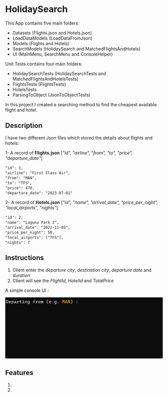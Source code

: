 # HolidaySearch

This App contains five main folders:

- Datasets (Flights.json and Hotels.json)
- LoadDataModels (LoadDataFromJson)
- Models (Flights and Hotels)
- SearchModels (HolidaySearch and MatchedFlightsAndHotels)
- UI (MainMenu, SearchMenu and ConsoleHelper)

Unit Tests contains four main folders:

- HolidaySearchTests (HolidaySearchTests and MatchedFlightsAndHotelsTests)
- FlightsTests (FlightsTests)
- HotelsTests
- ParsingToObject (JsonToObjectTests)


In this project I created a searching method to find the cheapest available flight and hotel.


## Description

I have two different Json files which stored the details about flights and hotels:

1- A record of **Flights.json** [*"id", "airline", "from", "to", "price", "departure_date"*]

    "id": 1,
    "airline": "First Class Air",
    "from": "MAN",
    "to": "TFS",
    "price": 470,
    "departure_date": "2023-07-01"


2- A record of **Hotels.json** [*"id", "name", "arrival_date", "price_per_night", "local_airports", "nights"*]

    "id": 2,
    "name": "Laguna Park 2",
    "arrival_date": "2022-11-05",
    "price_per_night": 50,
    "local_airports": ["TFS"],
    "nights": 7

## Instructions

1. Client enter the *departure city*, *destination city*, *departure date* and *duration*
2. Client will see the *FlightId*, *HotelId* and *TotalPrice*

A simple console UI :

![](https://github.com/vahidkianfar/HolidaySearch/blob/master/HolidaySearch/Gif/HolidaySearch-VS.gif)

## Features

1.
2.


